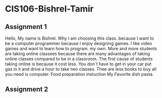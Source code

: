 # CIS106-Bishrel-Tamir

## Assignment 1

Hello, My name is Bishrel. Why I am choosing this class. because I want to be a computer programmer because I enjoy designing games. I like video games and want to learn how to program. my own. More and more students are taking online classees because there are many advantages of taking online classes compared to be in a classroom. The first cause of students taking online is because it cost less. You don`t have to get in your car put gas in it and drive a hour to take two classes. Thee are less books to buy all you need is computer.
Food preparation instuction My Favorite dish pasta.

## Assignment 2

